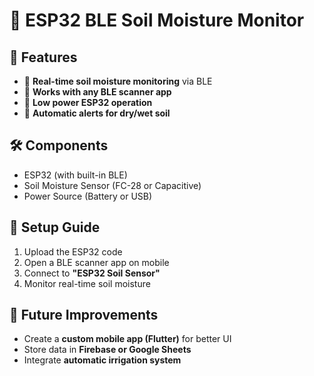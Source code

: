 # 🌿 ESP32 BLE Soil Moisture Monitor

## 📌 Features
- 📡 **Real-time soil moisture monitoring** via BLE
- 📱 **Works with any BLE scanner app**
- 🔋 **Low power ESP32 operation**
- 🚨 **Automatic alerts for dry/wet soil**

## 🛠️ Components
- ESP32 (with built-in BLE)
- Soil Moisture Sensor (FC-28 or Capacitive)
- Power Source (Battery or USB)

## 🚀 Setup Guide
1. Upload the ESP32 code
2. Open a BLE scanner app on mobile
3. Connect to **"ESP32 Soil Sensor"**
4. Monitor real-time soil moisture

## 🔧 Future Improvements
- Create a **custom mobile app (Flutter)** for better UI
- Store data in **Firebase or Google Sheets**
- Integrate **automatic irrigation system**
